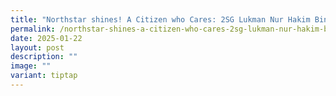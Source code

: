 ```yaml
---
title: "Northstar shines! A Citizen who Cares: 2SG Lukman Nur Hakim Bin Azizian"
permalink: /northstar-shines-a-citizen-who-cares-2sg-lukman-nur-hakim-bin-azizian/
date: 2025-01-22
layout: post
description: ""
image: ""
variant: tiptap
---
```

